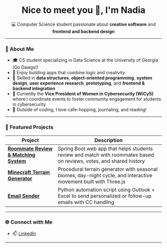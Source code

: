 <h1 align="center">Nice to meet you 👋, I'm Nadia</h1>

<p align="center">
💻 Computer Science student passionate about <b>creative software</b> and <b>frontend and backend design</b>
</p>

---

### 📝 About Me
- 🎓 CS student specializing in Data Science at the University of Georgia (Go Dawgs!)
- 🚀 Enjoy building apps that combine logic and creativity  
- 🌱 Skilled in **data structures**, **object-oriented programming**, **system design**, **user experience research**, **prototyping**, and **frontend & backend integration**
- 👥 Currently the **Vice President of Women in Cybersecurity (WiCyS)** where I coordinate events to foster community engagement for students in cybersecurity
- 🌸 Outside of coding, I love cafe-hopping, journaling, and reading! 

---

### 🔗 Featured Projects

| Project | Description |
|---------|-------------|
| [**Roommate Review & Matching System**](https://github.com/nai50915/roommate-matching) | Spring Boot web app that helps students review and match with roommates based on reviews, votes, and shared history |
| [**Minecraft Terrain Generator**](https://github.com/nai50915/minecraft-terrain-generator) | Procedural terrain generator with seasonal biomes, day-night cycle, and interactive movement built with Three.js |
| [**Email Sender**](https://github.com/nai50915/email-sender) | Python automation script using Outlook + Excel to send personalized or follow-up emails with CC handling |

---

### 🌐 Connect with Me
- 📫 [LinkedIn](https://linkedin.com/in/nadia-i/)  

---
